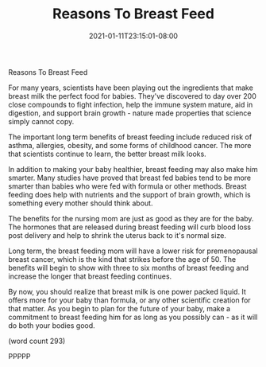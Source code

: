 ﻿---
title: "Reasons To Breast Feed"
date: 2021-01-11T23:15:01-08:00
description: "Breast Feeding Tips for Web Success"
featured_image: "/images/Breast Feeding.jpg"
tags: ["Breast Feeding"]
---

Reasons To Breast Feed

For many years, scientists have been playing out 
the ingredients that make breast milk the perfect 
food for babies.  They've discovered to day over
200 close compounds to fight infection, help the
immune system mature, aid in digestion, and support
brain growth - nature made properties that science
simply cannot copy.

The important long term benefits of breast feeding
include reduced risk of asthma, allergies, obesity,
and some forms of childhood cancer.  The more that 
scientists continue to learn, the better breast 
milk looks.  

In addition to making your baby healthier, breast
feeding may also make him smarter.  Many studies
have proved that breast fed babies tend to be
more smarter than babies who were fed with formula
or other methods.  Breast feeding does help with
nutrients and the support of brain growth, which
is something every mother should think about.

The benefits for the nursing mom are just as
good as they are for the baby.  The hormones that
are released during breast feeding will curb
blood loss post delivery and help to shrink the
uterus back to it's normal size.  

Long term, the breast feeding mom will have a
lower risk for premenopausal breast cancer,
which is the kind that strikes before the age
of 50.  The benefits will begin to show with 
three to six months of breast feeding and increase
the longer that breast feeding continues.

By now, you should realize that breast milk is
one power packed liquid.  It offers more for your
baby than formula, or any other scientific 
creation for that matter.  As you begin to plan
for the future of your baby, make a commitment
to breast feeding him for as long as you possibly
can - as it will do both your bodies good.

(word count 293)

PPPPP

